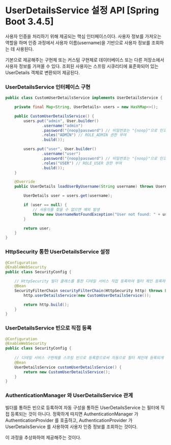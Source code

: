 # UserDetailsService 설정 API [Spring Boot 3.4.5]

사용자 인증을 처리하기 위해 제공되는 핵심 인터페이스이다. 사용자 정보를 가져오는 역할을 하며 인증 과정에서 
사용자 이름(username)을 기반으로 사용자 정보를 조회하는 데 사용된다. 

기본으로 제공해주는 구현체 또는 커스텀 구현체로 데이터베이스 또는 다른 저장소에서 사용자 정보를 가져올 수 있다.
조회된 사용자는 스프링 시큐리티에 표준화되어 있는 UserDetails 객체로 변환되어 제공된다.

### UserDetailsService 인터페이스 구현
```java
public class CustomUserDetailsService implements UserDetailsService {

    private final Map<String, UserDetails> users = new HashMap<>();

    public CustomUserDetailsService() {
        users.put("admin", User.builder()
                .username("admin")
                .password("{noop}password") // 비밀번호는 "{noop}"으로 인코딩 처리 (평문)
                .roles("ADMIN") // ROLE_ADMIN 권한 부여
                .build());

        users.put("user", User.builder()
                .username("user")
                .password("{noop}password") // 비밀번호는 "{noop}"으로 인코딩 처리 (평문)
                .roles("USER") // ROLE_USER 권한 부여
                .build());
    }

    @Override
    public UserDetails loadUserByUsername(String username) throws UsernameNotFoundException {

        UserDetails user = users.get(username);

        if (user == null) {
            // 사용자를 찾을 수 없으면 예외 발생
            throw new UsernameNotFoundException("User not found: " + username);
        }

        return user;
    }
}
```


### HttpSecurity 통한 UserDetailsService 설정 
```java
@Configuration
@EnableWebSecurity
public class SecurityConfig {

    // HttpSecurity 빌더 클래스를 통한 디테일 서비스 직접 등록하여 필터 체인 등록하는 방법
    @Bean
    SecurityFilterChain securityFilterChain(HttpSecurity http) throws Exception {
        http.userDetailsService(new CustomUserDetailsService());

        return http.build();
    }
}

```

### UserDetailsService 빈으로 직접 등록
```java
@Configuration
@EnableWebSecurity
public class SecurityConfig {
    
    // 디테일 서비스 구현체를 스프링 빈으로 등록함으로써 자동으로 필터 체인에 등록되게 하는 방법
    @Bean
    UserDetailsService customUserDetailsService() {
        return new CustomUserDetailsService();
    }
}
```

### AuthenticationManager 와 UserDetailsService 관계
빌더를 통하든 빈으로 등록하여 자동 구성을 통하든 UserDetailsService 는 필터에 직접 등록되는 것이 아니다.
정확하게 따지면 AuthenticationManager 가 AuthenticationProvider 를 호출하고, AuthenticationProvider 가 UserDetailsService 를
사용하여 사용자 인증 정보를 조회하는 것이다. 

이 과정을 추상화하여 제공해주는 것이다.

